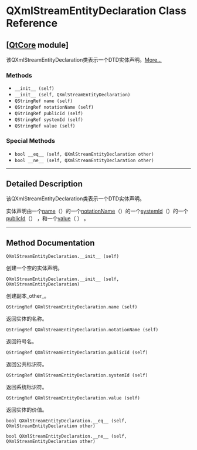 # QXmlStreamEntityDeclaration Class Reference

## [[QtCore](index.htm) module]

该QXmlStreamEntityDeclaration类表示一个DTD实体声明。[More...](#details)

### Methods

*   `__init__ (self)`
*   `__init__ (self, QXmlStreamEntityDeclaration)`
*   `QStringRef name (self)`
*   `QStringRef notationName (self)`
*   `QStringRef publicId (self)`
*   `QStringRef systemId (self)`
*   `QStringRef value (self)`

### Special Methods

*   `bool __eq__ (self, QXmlStreamEntityDeclaration other)`
*   `bool __ne__ (self, QXmlStreamEntityDeclaration other)`

* * *

## Detailed Description

该QXmlStreamEntityDeclaration类表示一个DTD实体声明。

实体声明由一个[name](qxmlstreamentitydeclaration.html#name)（）的一个[notationName](qxmlstreamentitydeclaration.html#notationName)（）的一个[systemId](qxmlstreamentitydeclaration.html#systemId)（）的一个[publicId](qxmlstreamentitydeclaration.html#publicId)（） ，和一个[value](qxmlstreamentitydeclaration.html#value)（ ） 。

* * *

## Method Documentation

```
QXmlStreamEntityDeclaration.__init__ (self)
```

创建一个空的实体声明。

```
QXmlStreamEntityDeclaration.__init__ (self, QXmlStreamEntityDeclaration)
```

创建副本_other_。

```
QStringRef QXmlStreamEntityDeclaration.name (self)
```

返回实体的名称。

```
QStringRef QXmlStreamEntityDeclaration.notationName (self)
```

返回符号名。

```
QStringRef QXmlStreamEntityDeclaration.publicId (self)
```

返回公共标识符。

```
QStringRef QXmlStreamEntityDeclaration.systemId (self)
```

返回系统标识符。

```
QStringRef QXmlStreamEntityDeclaration.value (self)
```

返回实体的价值。

```
bool QXmlStreamEntityDeclaration.__eq__ (self, QXmlStreamEntityDeclaration other)
```

```
bool QXmlStreamEntityDeclaration.__ne__ (self, QXmlStreamEntityDeclaration other)
```